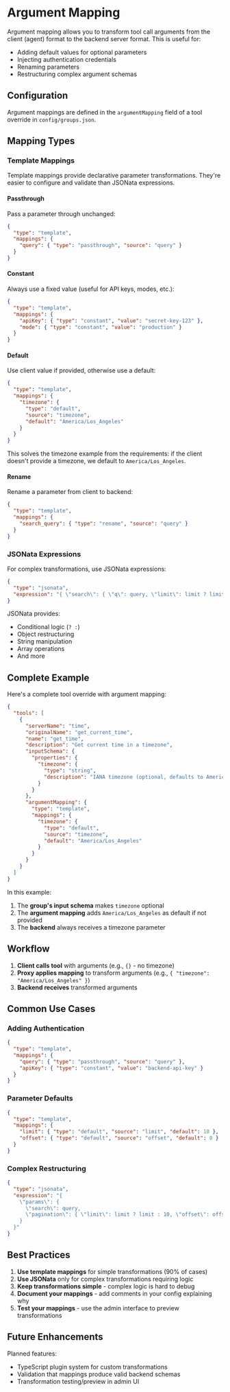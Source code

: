 # Argument Mapping

Argument mapping allows you to transform tool call arguments from the client (agent) format to the backend server format. This is useful for:

- Adding default values for optional parameters
- Injecting authentication credentials
- Renaming parameters
- Restructuring complex argument schemas

## Configuration

Argument mappings are defined in the `argumentMapping` field of a tool override in `config/groups.json`.

## Mapping Types

### Template Mappings

Template mappings provide declarative parameter transformations. They're easier to configure and validate than JSONata expressions.

#### Passthrough

Pass a parameter through unchanged:

```json
{
  "type": "template",
  "mappings": {
    "query": { "type": "passthrough", "source": "query" }
  }
}
```

#### Constant

Always use a fixed value (useful for API keys, modes, etc.):

```json
{
  "type": "template",
  "mappings": {
    "apiKey": { "type": "constant", "value": "secret-key-123" },
    "mode": { "type": "constant", "value": "production" }
  }
}
```

#### Default

Use client value if provided, otherwise use a default:

```json
{
  "type": "template",
  "mappings": {
    "timezone": {
      "type": "default",
      "source": "timezone",
      "default": "America/Los_Angeles"
    }
  }
}
```

This solves the timezone example from the requirements: if the client doesn't provide a timezone, we default to `America/Los_Angeles`.

#### Rename

Rename a parameter from client to backend:

```json
{
  "type": "template",
  "mappings": {
    "search_query": { "type": "rename", "source": "query" }
  }
}
```

### JSONata Expressions

For complex transformations, use JSONata expressions:

```json
{
  "type": "jsonata",
  "expression": "{ \"search\": { \"q\": query, \"limit\": limit ? limit : 10 }, \"tz\": timezone ? timezone : \"UTC\" }"
}
```

JSONata provides:
- Conditional logic (`? :`)
- Object restructuring
- String manipulation
- Array operations
- And more

## Complete Example

Here's a complete tool override with argument mapping:

```json
{
  "tools": [
    {
      "serverName": "time",
      "originalName": "get_current_time",
      "name": "get_time",
      "description": "Get current time in a timezone",
      "inputSchema": {
        "properties": {
          "timezone": {
            "type": "string",
            "description": "IANA timezone (optional, defaults to America/Los_Angeles)"
          }
        }
      },
      "argumentMapping": {
        "type": "template",
        "mappings": {
          "timezone": {
            "type": "default",
            "source": "timezone",
            "default": "America/Los_Angeles"
          }
        }
      }
    }
  ]
}
```

In this example:
1. The **group's input schema** makes `timezone` optional
2. The **argument mapping** adds `America/Los_Angeles` as default if not provided
3. The **backend** always receives a timezone parameter

## Workflow

1. **Client calls tool** with arguments (e.g., `{}` - no timezone)
2. **Proxy applies mapping** to transform arguments (e.g., `{ "timezone": "America/Los_Angeles" }`)
3. **Backend receives** transformed arguments

## Common Use Cases

### Adding Authentication

```json
{
  "type": "template",
  "mappings": {
    "query": { "type": "passthrough", "source": "query" },
    "apiKey": { "type": "constant", "value": "backend-api-key" }
  }
}
```

### Parameter Defaults

```json
{
  "type": "template",
  "mappings": {
    "limit": { "type": "default", "source": "limit", "default": 10 },
    "offset": { "type": "default", "source": "offset", "default": 0 }
  }
}
```

### Complex Restructuring

```json
{
  "type": "jsonata",
  "expression": "{
    \"params\": {
      \"search\": query,
      \"pagination\": { \"limit\": limit ? limit : 10, \"offset\": offset ? offset : 0 }
    }
  }"
}
```

## Best Practices

1. **Use template mappings** for simple transformations (90% of cases)
2. **Use JSONata** only for complex transformations requiring logic
3. **Keep transformations simple** - complex logic is hard to debug
4. **Document your mappings** - add comments in your config explaining why
5. **Test your mappings** - use the admin interface to preview transformations

## Future Enhancements

Planned features:
- TypeScript plugin system for custom transformations
- Validation that mappings produce valid backend schemas
- Transformation testing/preview in admin UI
